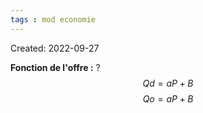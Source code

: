 ```yaml
---
tags : mod economie
---
```

Created: 2022-09-27

**Fonction de l'offre :** 
?
$$Qd= aP+B$$
$$Qo= aP+B$$
<!--SR:!2022-10-22,4,230-->
